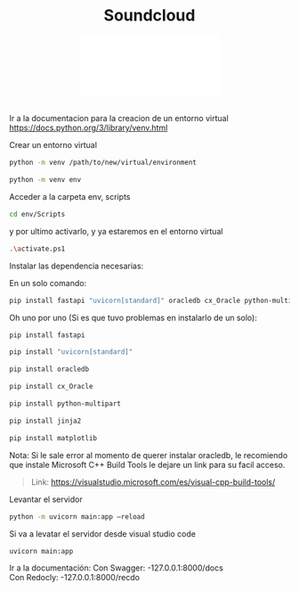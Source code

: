 <div align="center">
  <h1 align="center">Soundcloud</a></h1>
</div>

<div align="center">
  <img align="center" src="backend\static\imagenes\soundcloud-icon-2048x888-k4c33ssc.png" alt="soundcloud" width="50%">
</div>
<br>

Ir a la documentacion para la creacion de un entorno virtual
https://docs.python.org/3/library/venv.html

Crear un entorno virtual
 ```sh
python -m venv /path/to/new/virtual/environment
```
 ```sh
python -m venv env
```

Acceder a la carpeta env, scripts 
```sh
cd env/Scripts
```

y por ultimo activarlo, y ya estaremos en el entorno virtual
```sh
.\activate.ps1
```

Instalar las dependencia necesarias:

En un solo comando: 
```sh
pip install fastapi "uvicorn[standard]" oracledb cx_Oracle python-multipart jinja2 matplotlib
``` 
  
Oh uno por uno (Si es que tuvo problemas en instalarlo de un solo):
```sh
pip install fastapi
```
```sh
pip install "uvicorn[standard]"
```
```sh
pip install oracledb
```
```sh
pip install cx_Oracle
```
```sh
pip install python-multipart
```
```sh
pip install jinja2
```
```sh
pip install matplotlib
```

  
  Nota: Si le sale error al momento de querer instalar oracledb, le recomiendo que instale Microsoft C++ Build Tools le dejare un link para su facil acceso. 
   >Link: https://visualstudio.microsoft.com/es/visual-cpp-build-tools/

Levantar el servidor
```sh
python -m uvicorn main:app –reload
```
  
Si va a levatar el servidor desde visual studio code
```sh
uvicorn main:app
```

Ir a la documentación: 
  Con Swagger: -127.0.0.1:8000/docs  
  Con Redocly: -127.0.0.1:8000/recdo
